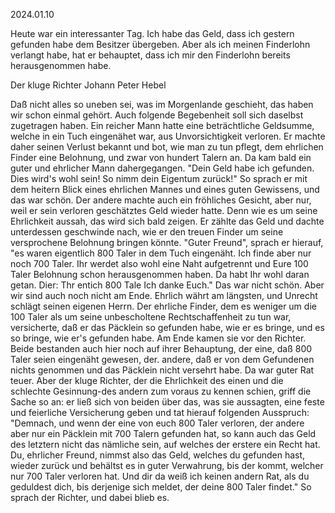 2024.01.10

Heute war ein interessanter Tag. Ich habe das Geld, dass ich gestern gefunden habe dem Besitzer übergeben. Aber als ich meinen Finderlohn verlangt habe, hat er behauptet, dass ich mir den Finderlohn bereits herausgenommen habe.




Der kluge Richter Johann Peter Hebel

Daß nicht alles so uneben sei, was im Morgenlande geschieht, das haben wir schon einmal gehört. Auch folgende Begebenheit soll sich daselbst zugetragen haben. Ein reicher Mann hatte eine beträchtliche Geldsumme, welche in ein Tuch eingenähet war, aus Unvorsichtigkeit verloren. Er machte daher seinen Verlust bekannt und bot, wie man zu tun pflegt, dem ehrlichen Finder eine Belohnung, und zwar von hundert Talern an. Da kam bald ein guter und ehrlicher Mann dahergegangen. "Dein Geld habe ich gefunden. Dies wird's wohl sein! So nimm dein Eigentum zurück!" So sprach er mit dem heitern Blick eines ehrlichen Mannes und eines guten Gewissens, und das war schön. Der andere machte auch ein fröhliches Gesicht, aber nur, weil er sein verloren geschätztes Geld wieder hatte. Denn wie es um seine Ehrlichkeit aussah, das wird sich bald zeigen. Er zählte das Geld und dachte unterdessen geschwinde nach, wie er den treuen Finder um seine versprochene Belohnung bringen könnte. "Guter Freund", sprach er hierauf, "es waren eigentlich 800 Taler in dem Tuch eingenäht. Ich finde aber nur noch 700 Taler. Ihr werdet also wohl eine Naht aufgetrennt und Eure 100 Taler Belohnung schon herausgenommen haben. Da habt Ihr wohl daran getan. Dier: Thr entich 800 Tale Ich danke Euch." Das war nicht schön. Aber wir sind auch noch nicht am Ende. Ehrlich währt am längsten, und Unrecht schlägt seinen eigenen Herrn. Der ehrliche Finder, dem es weniger um die 100 Taler als um seine unbescholtene Rechtschaffenheit zu tun war, versicherte, daß er das Päcklein so gefunden habe, wie er es bringe, und es so bringe, wie er's gefunden habe. Am Ende kamen sie vor den Richter. Beide bestanden auch hier noch auf ihrer Behauptung, der eine, daß 800 Taler seien eingenäht gewesen, der. andere, daß er von dem Gefundenen nichts genommen und das Päcklein nicht versehrt habe. Da war guter Rat teuer. Aber der kluge Richter, der die Ehrlichkeit des einen und die schlechte Gesinnung-des andern zum voraus zu kennen schien, griff die Sache so an: er ließ sich von beiden über das, was sie aussagten, eine feste und feierliche Versicherung geben und tat hierauf folgenden Ausspruch: "Demnach, und wenn der eine von euch 800 Taler verloren, der andere aber nur ein Päcklein mit 700 Talern gefunden hat, so kann auch das Geld des letztern nicht das nämliche sein, auf welches der erstere ein Recht hat. Du, ehrlicher Freund, nimmst also das Geld, welches du gefunden hast, wieder zurück und behältst es in guter Verwahrung, bis der kommt, welcher nur 700 Taler verloren hat. Und dir da weiß ich keinen andern Rat, als du geduldest dich, bis derjenige sich meldet, der deine 800 Taler findet." So sprach der Richter, und dabei blieb es.